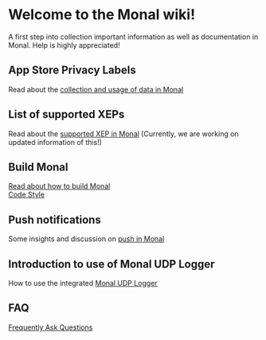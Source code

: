 # **Welcome to the Monal wiki!**

A first step into collection important information as well as documentation in Monal. Help is highly appreciated!

## App Store Privacy Labels
Read about the [collection and usage of data in Monal](https://github.com/monal-im/Monal/wiki/App-Store-Privacy-Labels)

## List of supported XEPs
Read about the [supported XEP in Monal](https://github.com/anurodhp/Monal/blob/develop/XEPsupport.md) (Currently, we are working on updated information of this!)

## Build Monal
[Read about how to build Monal](https://github.com/monal-im/Monal/wiki/Building-Monal)<br>
[Code Style](https://github.com/monal-im/Monal/wiki/Code-Style)

## Push notifications
Some insights and discussion on [push in Monal](https://github.com/monal-im/Monal/issues/354)

## Introduction to use of Monal UDP Logger
How to use the integrated [Monal UDP Logger](https://github.com/monal-im/Monal/wiki/Introduction-to-use-of-Monal-UDP-Logger)

## FAQ
[Frequently Ask Questions](https://github.com/anurodhp/Monal/wiki/FAQ---Frequently-Ask-Questions)